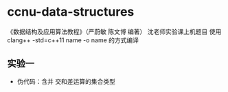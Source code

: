 # ccnu-data-structures

《数据结构及应用算法教程》（严蔚敏 陈文博 编著）
沈老师实验课上机题目
使用clang++ -std=c++11 name -o name 的方式编译
## 实验一
* 伪代码：含并 交和差运算的集合类型